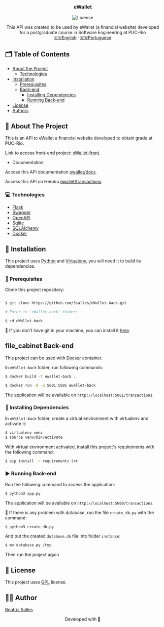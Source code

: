 <p align="center">

  <h3 align="center">eWallet</h3>

<p align="center">
  <img src="https://img.shields.io/static/v1?label=Lincense&message=GPL&color=0000ff" alt="License" />
</p>

<p align="center">
    This API was created to be used by eWallet (a financial website) developed for a postgraduate course in Software Engineering at PUC-Rio
    <br />
    <a href="README.md">🇺🇸English</a>
    ·
    <a href="README-pt.md">🇧🇷Portuguese</a>
  </p>
</p>

<!-- TABLE OF CONTENTS -->
## 🗂 Table of Contents

* [About the Project](#book-about-the-project)
  * [Technologies](#computer-technologies)
* [Installation](#bricks-installation)
  * [Prerequisites](#construction-prerequisites)
  * [Back-end](#file_cabinet-back-end)
    * [Installing Dependencies](#construction-installing-dependencies)
    <!-- * [Setting Back-end](#wrench-setting-back-end) -->
    * [Running Back-end](#arrow_forward-running-back-end)
* [License](#page_facing_up-license)
* [Authors](#woman_technologist-author)

## :book: About The Project

This is an API to eWallet a financial website developed to obtain grade at PUC-Rio.

Link to access front-end project: [eWallet-front](https://github.com/3salles/eWallet-front).

* Documentation

Access this API documentation [ewallet/docs](https://ewallet-42d06a204d9c.herokuapp.com/openapi/swagger#).

Access this API on Heroku [ewallet/transactions](https://ewallet-42d06a204d9c.herokuapp.com/transactions).



### :computer: Technologies

* [Flask](https://flask.palletsprojects.com/en/2.3.x)
* [Swagger](https://swagger.io/)
* [OpenAPI](https://www.openapis.org)
* [Sqlite](https://www.sqlite.org/index.html)
* [SQLAlchemy](https://www.sqlalchemy.org/)
* [Docker](https://www.docker.com)

## :bricks: Installation

This project uses [Python](https://www.python.org) and [Virtualenv](https://virtualenv.pypa.io/en/latest/), you will need it to build its dependencies.

### :construction: Prerequisites

Clone this project repository:

```bash

$ git clone https://github.com/3salles/eWallet-back.git

# Enter in `eWallet-back` folder:

$ cd eWallet-back
```

🚨 If you don't have git in your machine, you can install it [here](https://git-scm.com/downloads).

## file_cabinet Back-end

This project can be used with [Docker](https://www.docker.com) container.

In `eWallet-back` folder, run following commands:
```bash
$ docker build -t ewallet-back .

$ docker run -d -p 5001:5001 ewallet-back 
``` 
The application will be available on `http://localhost:5001/transactions`.

### :construction: Installing Dependencies

In `eWallet-back` folder, create a virtual environment with virtualenv and activate it:

```bash
$ virtualenv venv
$ source venv/bin/activate
```

With virtual environment activated, install this project's requirements with the following command:

```bash
$ pip install -r requirements.txt
```

### :arrow_forward: Running Back-end

Run the following command to access the application:

```bash
$ python3 app.py
```

The application will be available on `http://localhost:5000/transactions`.


🚨 If there is any problem with database, run the file `create_db.py` with the command:

```bash
$ python3 create_db.py
```

And put the created `database.db` file into folder `instance`:

```bash
$ mv database.py /tmp
```

Then run the project again

## :page_facing_up: License

This project uses [GPL](https://github.com/3salles/eWallet-back/blob/main/LICENSE) license.

## :woman_technologist: Author

[Beatriz Salles](https://github.com/3salles)

<p align="center">Developed with 💜</p>
